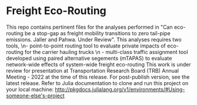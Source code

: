 # Freight Eco-Routing
This repo contains pertinent files for the analyses performed in "Can eco-routing be a stop-gap as freight mobility transitions to zero tail-pipe emissions. Jaller and Pahwa. Under Review". This analyses requires two tools, 
    \n- point-to-point routing tool to evaluate private impacts of eco-routing for the carrier hauling trucks
    \n - multi-class traffic assignment tool developed using paired alternative segements (mTAPAS) to evaluate network-wide effects of system-wide freight eco-routing
This work is under review for presentation at Transportation Research Board (TRB) Annual Meeting - 2022 at the time of this release. For post-publish version, see the latest release. 
Refer to Julia documentation to clone and run this project on your local machine: http://pkgdocs.julialang.org/v1/environments/#Using-someone-else's-project 